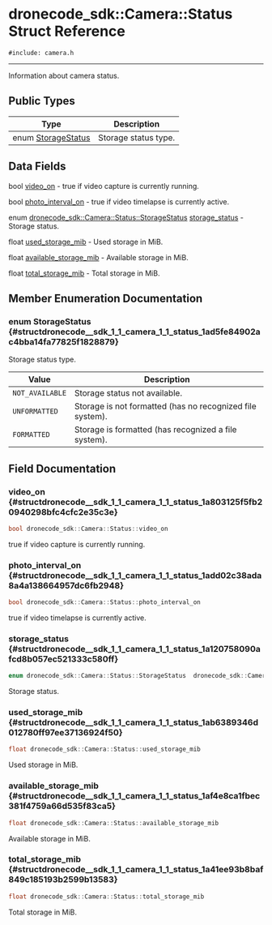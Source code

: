 # dronecode_sdk::Camera::Status Struct Reference
`#include: camera.h`

----


Information about camera status. 


## Public Types


Type | Description
--- | ---
enum [StorageStatus](#structdronecode__sdk_1_1_camera_1_1_status_1ad5fe84902ac4bba14fa77825f1828879) | Storage status type.

## Data Fields


bool [video_on](#structdronecode__sdk_1_1_camera_1_1_status_1a803125f5fb20940298bfc4cfc2e35c3e)  - true if video capture is currently running.

bool [photo_interval_on](#structdronecode__sdk_1_1_camera_1_1_status_1add02c38ada8a4a138664957dc6fb2948)  - true if video timelapse is currently active.

enum [dronecode_sdk::Camera::Status::StorageStatus](structdronecode__sdk_1_1_camera_1_1_status.md#structdronecode__sdk_1_1_camera_1_1_status_1ad5fe84902ac4bba14fa77825f1828879) [storage_status](#structdronecode__sdk_1_1_camera_1_1_status_1a120758090afcd8b057ec521333c580ff)  - Storage status.

float [used_storage_mib](#structdronecode__sdk_1_1_camera_1_1_status_1ab6389346d012780ff97ee37136924f50)  - Used storage in MiB.

float [available_storage_mib](#structdronecode__sdk_1_1_camera_1_1_status_1af4e8ca1fbec381f4759a66d535f83ca5)  - Available storage in MiB.

float [total_storage_mib](#structdronecode__sdk_1_1_camera_1_1_status_1a41ee93b8baf849c185193b2599b13583)  - Total storage in MiB.


## Member Enumeration Documentation


### enum StorageStatus {#structdronecode__sdk_1_1_camera_1_1_status_1ad5fe84902ac4bba14fa77825f1828879}


Storage status type.


Value | Description
--- | ---
<span id="structdronecode__sdk_1_1_camera_1_1_status_1ad5fe84902ac4bba14fa77825f1828879ad07995fa8f4a3a019d134fcbfca4669a"></span> `NOT_AVAILABLE` | Storage status not available. 
<span id="structdronecode__sdk_1_1_camera_1_1_status_1ad5fe84902ac4bba14fa77825f1828879a59a97044815b7b8b5362c52e4092cff0"></span> `UNFORMATTED` | Storage is not formatted (has no recognized file system). 
<span id="structdronecode__sdk_1_1_camera_1_1_status_1ad5fe84902ac4bba14fa77825f1828879ae77643642b5ef53c28801d2e2eb469e7"></span> `FORMATTED` | Storage is formatted (has recognized a file system). 

## Field Documentation


### video_on {#structdronecode__sdk_1_1_camera_1_1_status_1a803125f5fb20940298bfc4cfc2e35c3e}

```cpp
bool dronecode_sdk::Camera::Status::video_on
```


true if video capture is currently running.


### photo_interval_on {#structdronecode__sdk_1_1_camera_1_1_status_1add02c38ada8a4a138664957dc6fb2948}

```cpp
bool dronecode_sdk::Camera::Status::photo_interval_on
```


true if video timelapse is currently active.


### storage_status {#structdronecode__sdk_1_1_camera_1_1_status_1a120758090afcd8b057ec521333c580ff}

```cpp
enum dronecode_sdk::Camera::Status::StorageStatus  dronecode_sdk::Camera::Status::storage_status
```


Storage status.


### used_storage_mib {#structdronecode__sdk_1_1_camera_1_1_status_1ab6389346d012780ff97ee37136924f50}

```cpp
float dronecode_sdk::Camera::Status::used_storage_mib
```


Used storage in MiB.


### available_storage_mib {#structdronecode__sdk_1_1_camera_1_1_status_1af4e8ca1fbec381f4759a66d535f83ca5}

```cpp
float dronecode_sdk::Camera::Status::available_storage_mib
```


Available storage in MiB.


### total_storage_mib {#structdronecode__sdk_1_1_camera_1_1_status_1a41ee93b8baf849c185193b2599b13583}

```cpp
float dronecode_sdk::Camera::Status::total_storage_mib
```


Total storage in MiB.

